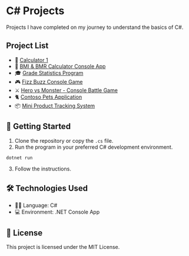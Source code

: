 # C# Projects

Projects I have completed on my journey to understand the basics of C#.

## Project List

- 🧮 [Calculator 1](https://github.com/huseyineskan/CSharp-projects/tree/main/Calculator-1)
- 🧮 [BMI & BMR Calculator Console App](https://github.com/huseyineskan/CSharp-projects/tree/main/BMI-BMR-Calculator)
- 🎓 [Grade Statistics Program](https://github.com/huseyineskan/CSharp-projects/tree/main/Grade-Statistics-Program)
- 🎮 [Fizz Buzz Console Game](https://github.com/huseyineskan/CSharp-projects/tree/main/Fizz-Buzz-Game)
- ⚔️ [Hero vs Monster - Console Battle Game](https://github.com/huseyineskan/CSharp-projects/tree/main/Hero-Monster-Battle-Game)
- 🐈 [Contoso Pets Application](https://github.com/huseyineskan/CSharp-projects/tree/main/Contoso-Pets-Application)
- 📦 [Mini Product Tracking System](https://github.com/huseyineskan/CSharp-projects/tree/main/Mini-Product-Tracking-System)

## 🚀 Getting Started

1. Clone the repository or copy the `.cs` file.
2. Run the program in your preferred C# development environment.

```bash
dotnet run
```

3. Follow the instructions.

## 🛠️ Technologies Used

- 👨‍💻 Language: C#
- 💻 Environment: .NET Console App

## 📄 License

This project is licensed under the MIT License.
